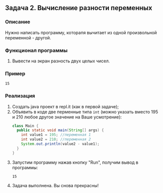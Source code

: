 ## Задача 2. Вычисление разности переменных

### Описание
Нужно написать программу, которапя вычитает из одной произвольной переменной - другой.

### Функционал программы
1. Вывести на экран разность двух целых чисел.

### Пример
```
15
```

### Реализация
1. Создать java проект в repl.it (как в первой задаче);
2. Объявить в коде две перменные типа `int` (можно указать вместо 195 и 210 любое другое значение на Ваше усмотрение):
    ```java
    class Main {
      public static void main(String[] args) {
        int value1 = 195; //переменная 1
        int value2 = 210; //переменная 2
        System.out.println(value2 - value1);
      }
    }
    ```
3. Запустим программу нажав кнопку "Run", получим вывод в программы:
    ```
    15
    ``` 
4. Задача выполнена. Вы снова прекрасны!
